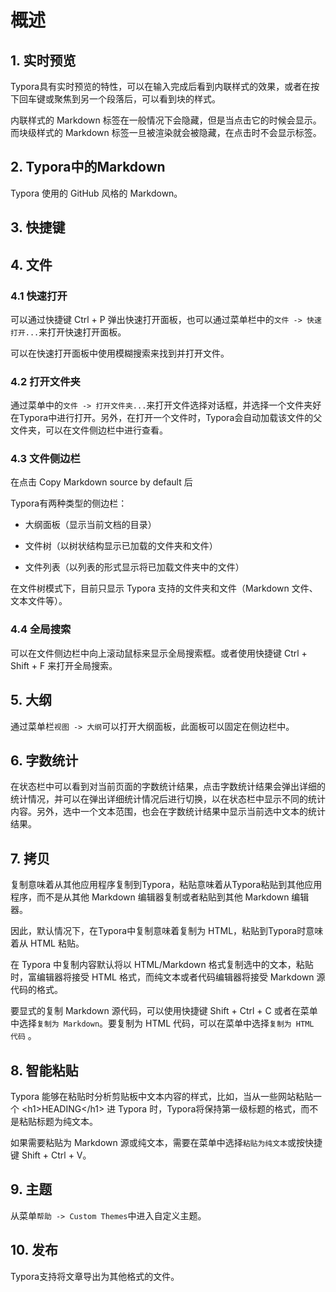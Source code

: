 # 概述

## 1. 实时预览

Typora具有实时预览的特性，可以在输入完成后看到内联样式的效果，或者在按下回车键或聚焦到另一个段落后，可以看到块的样式。

内联样式的 Markdown 标签在一般情况下会隐藏，但是当点击它的时候会显示。而块级样式的 Markdown 标签一旦被渲染就会被隐藏，在点击时不会显示标签。

## 2. Typora中的Markdown

Typora 使用的 GitHub 风格的 Markdown。

## 3. 快捷键

## 4. 文件

### 4.1 快速打开

可以通过快捷键 Ctrl + P 弹出快速打开面板，也可以通过菜单栏中的`文件 -> 快速打开...`来打开快速打开面板。

可以在快速打开面板中使用模糊搜索来找到并打开文件。

### 4.2 打开文件夹

通过菜单中的`文件 -> 打开文件夹...`来打开文件选择对话框，并选择一个文件夹好在Typora中进行打开。另外，在打开一个文件时，Typora会自动加载该文件的父文件夹，可以在文件侧边栏中进行查看。

### 4.3 文件侧边栏

在点击 Copy Markdown source by default 后

Typora有两种类型的侧边栏：

- 大纲面板（显示当前文档的目录）

- 文件树（以树状结构显示已加载的文件夹和文件）
- 文件列表（以列表的形式显示将已加载文件夹中的文件）

在文件树模式下，目前只显示 Typora 支持的文件夹和文件（Markdown 文件、文本文件等）。

### 4.4 全局搜索

可以在文件侧边栏中向上滚动鼠标来显示全局搜索框。或者使用快捷键 Ctrl + Shift + F 来打开全局搜索。

## 5. 大纲

通过菜单栏`视图 -> 大纲`可以打开大纲面板，此面板可以固定在侧边栏中。

## 6. 字数统计

在状态栏中可以看到对当前页面的字数统计结果，点击字数统计结果会弹出详细的统计情况，并可以在弹出详细统计情况后进行切换，以在状态栏中显示不同的统计内容。另外，选中一个文本范围，也会在字数统计结果中显示当前选中文本的统计结果。

## 7. 拷贝

复制意味着从其他应用程序复制到Typora，粘贴意味着从Typora粘贴到其他应用程序，而不是从其他 Markdown 编辑器复制或者粘贴到其他 Markdown 编辑器。

因此，默认情况下，在Typora中复制意味着复制为 HTML，粘贴到Typora时意味着从 HTML 粘贴。

在 Typora 中复制内容默认将以 HTML/Markdown 格式复制选中的文本，粘贴时，富编辑器将接受 HTML 格式，而纯文本或者代码编辑器将接受 Markdown 源代码的格式。

要显式的复制 Markdown 源代码，可以使用快捷键 Shift + Ctrl + C 或者在菜单中选择`复制为 Markdown`。要复制为 HTML 代码，可以在菜单中选择`复制为 HTML 代码` 。

## 8. 智能粘贴

Typora 能够在粘贴时分析剪贴板中文本内容的样式，比如，当从一些网站粘贴一个 \<h1\>HEADING\</h1\> 进 Typora 时，Typora将保持第一级标题的格式，而不是粘贴标题为纯文本。

如果需要粘贴为 Markdown 源或纯文本，需要在菜单中选择`粘贴为纯文本`或按快捷键 Shift + Ctrl + V。

## 9. 主题

从菜单`帮助 -> Custom Themes`中进入自定义主题。

## 10. 发布

Typora支持将文章导出为其他格式的文件。



